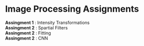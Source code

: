 # Image Processing Assignments

**Assingment 1** : Intensity Transformations  
**Assingment 2** : Spartial Filters  
**Assingment 2** : Fitting  
**Assingment 2** : CNN  
